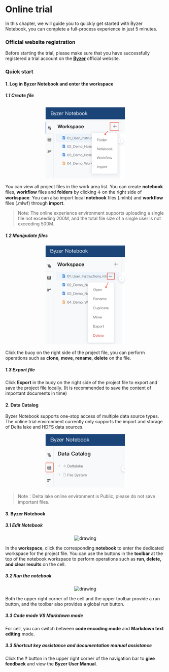 # Online trial

In this chapter, we will guide you to quickly get started with Byzer Notebook, you can complete a full-process experience in just 5 minutes.



### Official website registration

Before starting the trial, please make sure that you have successfully registered a trial account on the [**Byzer**](http://www.byzer.org) official website.



### Quick start

#### 1. Log in Byzer Notebook and enter the workspace

##### 1.1 Create file

<p align="center">
    <img src="/byzer-notebook/en-us/introduction/images/Workspace_create.png" alt="name"  width="250"/>
</p>

You can view all project files in the work area list. You can create **notebook** files, **workflow** files and **folders** by clicking ➕ on the right side of **workspace**. You can also import local **notebook** files (.mlnb) and **workflow** files (.mlwf) through **import**.

> Note: The online experience environment supports uploading a single file not exceeding 200M, and the total file size of a single user is not exceeding 500M.

##### 1.2 Manipulate files

<p align="center">
    <img src="/byzer-notebook/en-us/introduction/images/Workspace_edit.png" alt="drawing"  width="250"/>
</p>

Click the buoy on the right side of the project file, you can perform operations such as **clone**, **move**, **rename**, **delete** on the file.

##### 1.3 Export file

Click **Export** in the buoy on the right side of the project file to export and save the project file locally. (It is recommended to save the content of important documents in time)



#### 2. Data Catalog

Byzer Notebook supports one-stop access of multiple data source types.
The online trial environment currently only supports the import and storage of Delta lake and HDFS data sources.

<p align="center">
    <img src="/byzer-notebook/en-us/introduction/images/catalog.png" alt="drawing"  width="250"/>
</p>


> Note：Delta lake online environment is Public, please do not save important files.



#### 3. Byzer Notebook 

##### 3.1 Edit Notebook

<p align="center">
    <img src="/byzer-notebook/en-us/introduction/images/toolbar.png" alt="drawing"  width="800"/>
</p>

In the **workspace**, click the corresponding **notebook** to enter the dedicated workspace for the project file.
You can use the buttons in the **toolbar** at the top of the notebook workspace to perform operations such as **run, delete, and clear results** on the cell.

##### 3.2 Run the notebook

<p align="center">
    <img src="/byzer-notebook/en-us/introduction/images/run_button.png" alt="drawing"  width="800"/>
</p>

Both the upper right corner of the cell and the upper toolbar provide a run button, and the toolbar also provides a global run button.

##### 3.3 Code mode VS Markdown mode

For cell, you can switch between **code encoding mode** and **Markdown text editing** mode.

##### 3.3 Shortcut key assistance and documentation manual assistance

Click the **?** button in the upper right corner of the navigation bar to **give feedback** and view the **Byzer User Manual**.